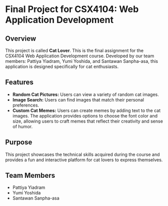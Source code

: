 # Final Project for CSX4104: Web Application Development

## Overview

This project is called **Cat Lover**. This is the final assignment for the CSX4104 Web Application Development course. Developed by our team members: Pattiya Yiadram, Yumi Yoshida, and Santawan Sanpha-asa, this application is designed specifically for cat enthusiasts.

## Features

- **Random Cat Pictures:** Users can view a variety of random cat images.
- **Image Search:** Users can find images that match their personal preferences.
- **Custom Cat Memes:** Users can create memes by adding text to the cat images. The application provides options to choose the font color and size, allowing users to craft memes that reflect their creativity and sense of humor.

## Purpose

This project showcases the technical skills acquired during the course and provides a fun and interactive platform for cat lovers to express themselves.

## Team Members
- Pattiya Yiadram
- Yumi Yoshida
- Santawan Sanpha-asa

